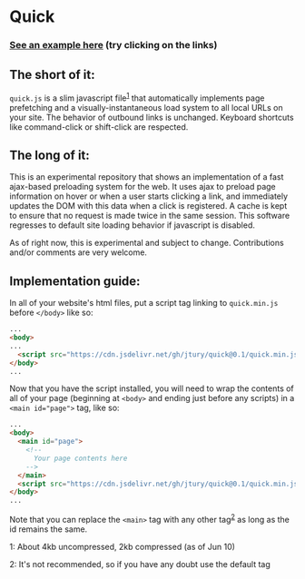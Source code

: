 # Quick
### [See an example here](https://jtury.github.io/quick/) (try clicking on the links)
## The short of it:
`quick.js` is a slim javascript file<sup>[1](#fn-1)</sup> that automatically implements page prefetching and a visually-instantaneous load system to all local URLs on your site. The behavior of outbound links is unchanged. Keyboard shortcuts like command-click or shift-click are respected.

## The long of it:
This is an experimental repository that shows an implementation of a fast ajax-based preloading system for the web. It uses ajax to preload page information on hover or when a user starts clicking a link, and immediately updates the DOM with this data when a click is registered. A cache is kept to ensure that no request is made twice in the same session. This software regresses to default site loading behavior if javascript is disabled.

As of right now, this is experimental and subject to change. Contributions and/or comments are very welcome.

## Implementation guide:
In all of your website's html files, put a script tag linking to `quick.min.js` before `</body>` like so:
```html
...
<body>
...
  <script src="https://cdn.jsdelivr.net/gh/jtury/quick@0.1/quick.min.js"></script>
</body>
...
```
Now that you have the script installed, you will need to wrap the contents of all of your page (beginning at `<body>` and ending just before any scripts) in a `<main id="page">` tag, like so:
```html
...
<body>
  <main id="page">
    <!--
      Your page contents here
    -->
  </main>
  <script src="https://cdn.jsdelivr.net/gh/jtury/quick@0.1/quick.min.js"></script>
</body>
...
```
Note that you can replace the `<main>` tag with any other tag<sup>[2](#fn-2)</sup> as long as the id remains the same.

<a name="fn-1">1</a>: About 4kb uncompressed, 2kb compressed (as of Jun 10)

<a name="fn-2">2</a>: It's not recommended, so if you have any doubt use the default tag